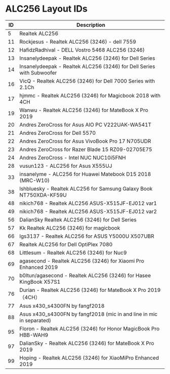 # ALC256 Layout IDs

| ID | Description |
|---|---|
| 5 | Realtek ALC256 |
| 11 | Rockjesus - Realtek ALC256 (3246) - dell 7559 |
| 12 | HafidzRadhival - DELL Vostro 5468 ALC256 (3246) |
| 13 | Insanelydeepak - Realtek ALC256 (3246) for Dell Series |
| 14 | Insanelydeepak - Realtek ALC256 (3246) for Dell Series with Subwoofer |
| 16 | VicQ - Realtek ALC256 (3246) for Dell 7000 Series with 2.1Ch |
| 17 | hjmmc - Realtek ALC256 (3246) for Magicbook 2018 with 4CH |
| 19 | Wanwu - Realtek ALC256 (3246) for MateBook X Pro 2019 |
| 20 | Andres ZeroCross for Asus AIO PC V222UAK-WA541T |
| 21 | Andres ZeroCross for Dell 5570 |
| 22 | Andres ZeroCross for Asus VivoBook Pro 17  N705UDR |
| 23 | Andres ZeroCross for Razer Blade 15 RZ09-02705E75 |
| 24 | Andres ZeroCross - Intel NUC NUC10i5FNH |
| 28 | vusun123 - ALC256 for Asus X555UJ |
| 33 | insanelyme - ALC256 for Huawei Matebook D15 2018 (MRC-W10) |
| 38 | lshbluesky - Realtek ALC256 for Samsung Galaxy Book NT750XDA-KF59U |
| 48 | nikich768 - Realtek ALC256 ASUS-X515JF-EJ012 var1 |
| 49 | nikich768 - Realtek ALC256 ASUS-X515JF-EJ012 var2 |
| 56 | DalianSky Realtek ALC256 (3246) for Dell Series |
| 57 | Kk Realtek ALC256 (3246) for magicbook |
| 66 | lgs3137 - Realtek ALC256 for ASUS Y5000U X507UBR |
| 67 | Realtek ALC256 for Dell OptiPlex 7080 |
| 68 | Littlesum - Realtek ALC256 (3246) for Nuc9 |
| 69 | agasecond - Realtek ALC256 (3246) for Xiaomi Pro Enhanced 2019 |
| 70 | b0ltun/agasecond - Realtek ALC256 (3246) for Hasee KingBook X57S1 |
| 76 | Durian - Realtek ALC256 (3246) for MateBook X Pro 2019（4CH） |
| 77 | Asus x430_s4300FN by fangf2018 |
| 88 | Asus x430_s4300FN by fangf2018 (mic in and line in  mic in separated) |
| 95 | Floron - Realtek ALC256 (3246) for Honor MagicBook Pro HBB-WAH9 |
| 97 | DalianSky - Realtek ALC256 (3246) for MateBook X Pro 2019 |
| 99 | Hoping - Realtek ALC256 (3246) for XiaoMiPro Enhanced 2019 |
